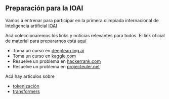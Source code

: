 ## Preparación para la IOAI

Vamos a entrenar para participar en la primera olimpiada internacional de Inteligencia artificial [IOAI](https://ioai-official.org/)

Acá coleccionaremos los links y noticias relevantes para todos.
El link oficial de material para prepararnos está [aquí](https://ioai-official.org/how-to-prepare/)



- Toma un curso en [deeplearning.ai](https://www.deeplearning.ai/)
- Toma un curso en [kaggle.com](https://www.kaggle.com/learn)
- Resuelve un problema en [hackerrank.com](https://www.hackerrank.com/dashboard)
- Resuelve un problema en [projecteuler.net](https://www.projecteuler.net)


Acá hay artículos sobre

- [tokenización](https://towardsdatascience.com/why-are-there-so-many-tokenization-methods-for-transformers-a340e493b3a8)
- [transformers](https://www.aprendemachinelearning.com/como-funcionan-los-transformers-espanol-nlp-gpt-bert/)


[//]: # (Also you can visit my blog... soon)





